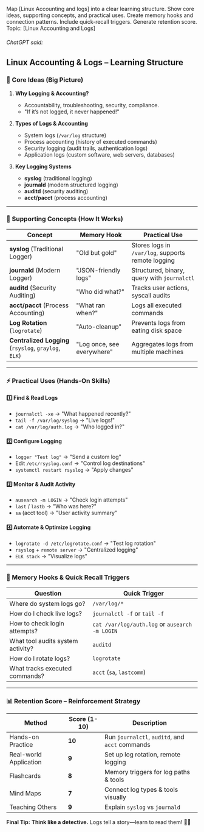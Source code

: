 Map [Linux Accounting and logs] into a clear learning structure. Show core ideas, supporting concepts, and practical uses. Create memory hooks and connection patterns. Include quick-recall triggers. Generate retention score. Topic: [Linux Accounting and Logs]

###### ChatGPT said:

## **Linux Accounting & Logs – Learning Structure**

### **🧠 Core Ideas (Big Picture)**

1. **Why Logging & Accounting?**
    
    - Accountability, troubleshooting, security, compliance.
    - "If it’s not logged, it never happened!"
2. **Types of Logs & Accounting**
    
    - System logs (`/var/log` structure)
    - Process accounting (history of executed commands)
    - Security logging (audit trails, authentication logs)
    - Application logs (custom software, web servers, databases)
3. **Key Logging Systems**
    
    - **syslog** (traditional logging)
    - **journald** (modern structured logging)
    - **auditd** (security auditing)
    - **acct/pacct** (process accounting)

---

### **🔗 Supporting Concepts (How It Works)**

| Concept                                               | Memory Hook                | Practical Use                                      |
| ----------------------------------------------------- | -------------------------- | -------------------------------------------------- |
| **syslog** (Traditional Logger)                       | "Old but gold"             | Stores logs in `/var/log`, supports remote logging |
| **journald** (Modern Logger)                          | "JSON-friendly logs"       | Structured, binary, query with `journalctl`        |
| **auditd** (Security Auditing)                        | "Who did what?"            | Tracks user actions, syscall audits                |
| **acct/pacct** (Process Accounting)                   | "What ran when?"           | Logs all executed commands                         |
| **Log Rotation** (`logrotate`)                        | "Auto-cleanup"             | Prevents logs from eating disk space               |
| **Centralized Logging** (`rsyslog`, `graylog`, `ELK`) | "Log once, see everywhere" | Aggregates logs from multiple machines             |

---

### **⚡ Practical Uses (Hands-On Skills)**

#### **1️⃣ Find & Read Logs**

- `journalctl -xe` → "What happened recently?"
- `tail -f /var/log/syslog` → "Live logs!"
- `cat /var/log/auth.log` → "Who logged in?"

#### **2️⃣ Configure Logging**

- `logger "Test log"` → "Send a custom log"
- Edit `/etc/rsyslog.conf` → "Control log destinations"
- `systemctl restart rsyslog` → "Apply changes"

#### **3️⃣ Monitor & Audit Activity**

- `ausearch -m LOGIN` → "Check login attempts"
- `last` / `lastb` → "Who was here?"
- `sa` (acct tool) → "User activity summary"

#### **4️⃣ Automate & Optimize Logging**

- `logrotate -d /etc/logrotate.conf` → "Test log rotation"
- `rsyslog` + `remote server` → "Centralized logging"
- `ELK stack` → "Visualize logs"

---

### **🧠 Memory Hooks & Quick Recall Triggers**

|Question|Quick Trigger|
|---|---|
|Where do system logs go?|`/var/log/*`|
|How do I check live logs?|`journalctl -f` or `tail -f`|
|How to check login attempts?|`cat /var/log/auth.log` or `ausearch -m LOGIN`|
|What tool audits system activity?|`auditd`|
|How do I rotate logs?|`logrotate`|
|What tracks executed commands?|`acct` (`sa`, `lastcomm`)|

---

### **📊 Retention Score – Reinforcement Strategy**

|Method|Score (1-10)|Description|
|---|---|---|
|Hands-on Practice|**10**|Run `journalctl`, `auditd`, and `acct` commands|
|Real-world Application|**9**|Set up log rotation, remote logging|
|Flashcards|**8**|Memory triggers for log paths & tools|
|Mind Maps|**7**|Connect log types & tools visually|
|Teaching Others|**9**|Explain `syslog` vs `journald`|

**Final Tip:** **Think like a detective.** Logs tell a story—learn to read them! 🕵️‍♂️